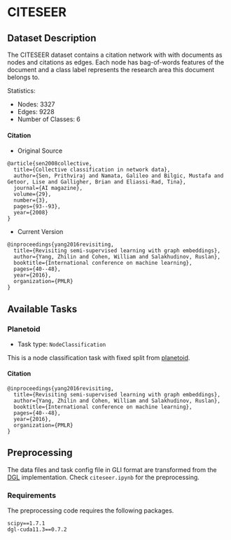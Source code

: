 # CITESEER

## Dataset Description

The CITESEER dataset contains a citation network with with documents as nodes and citations as edges. Each node has bag-of-words features of the document and a class label represents the research area this document belongs to.

Statistics:
- Nodes: 3327
- Edges: 9228
- Number of Classes: 6

#### Citation
- Original Source
```
@article{sen2008collective,
  title={Collective classification in network data},
  author={Sen, Prithviraj and Namata, Galileo and Bilgic, Mustafa and Getoor, Lise and Galligher, Brian and Eliassi-Rad, Tina},
  journal={AI magazine},
  volume={29},
  number={3},
  pages={93--93},
  year={2008}
}
```
- Current Version
```
@inproceedings{yang2016revisiting,
  title={Revisiting semi-supervised learning with graph embeddings},
  author={Yang, Zhilin and Cohen, William and Salakhudinov, Ruslan},
  booktitle={International conference on machine learning},
  pages={40--48},
  year={2016},
  organization={PMLR}
}
```
## Available Tasks

### Planetoid

- Task type: `NodeClassification`

This is a node classification task with fixed split from [planetoid](https://github.com/kimiyoung/planetoid).

#### Citation

```
@inproceedings{yang2016revisiting,
  title={Revisiting semi-supervised learning with graph embeddings},
  author={Yang, Zhilin and Cohen, William and Salakhudinov, Ruslan},
  booktitle={International conference on machine learning},
  pages={40--48},
  year={2016},
  organization={PMLR}
}
```

## Preprocessing

The data files and task config file in GLI format are transformed from the [DGL](https://www.dgl.ai) implementation. Check `citeseer.ipynb` for the preprocessing.


### Requirements

The preprocessing code requires the following packages.

```
scipy==1.7.1
dgl-cuda11.3==0.7.2
```

